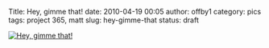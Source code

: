 Title: Hey, gimme that!
date: 2010-04-19 00:05
author: offby1
category: pics
tags: project 365, matt
slug: hey-gimme-that
status: draft

[![Hey, gimme that!](http://farm5.static.flickr.com/4016/4532880396_a8050c9060_m.jpg)](http://www.flickr.com/photos/offbyone/4532880396/)
